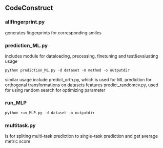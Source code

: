 ## CodeConstruct
### allfingerprint.py 
generates fingerprints for corresponding smiles
### prediction_ML.py 
includes module for dataloading, precessing, finetuning and test&evaluating
usage
```python
python prediction_ML.py -d dataset -m method -o outputdir
```
similar usage include predict_orth.py, which is used for ML prediction for orthogonal transformations on datasets features
predict_randomcv.py, used for using random search for optimizing parameter
### run_MLP
```python
python run_MLP.py -d dataset -o outputdir
```
### multitask.py 
is for spliting multi-task prediction to single-task prediction and get average metric score


